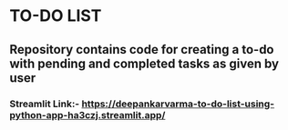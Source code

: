# TO-DO LIST 
## Repository contains code for creating a to-do with pending and completed tasks as given by user

### Streamlit Link:- https://deepankarvarma-to-do-list-using-python-app-ha3czj.streamlit.app/